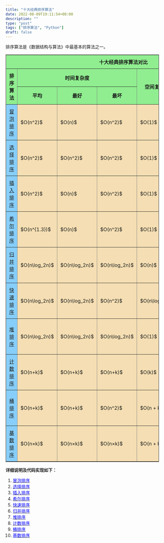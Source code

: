 ```yaml
---
title: "十大经典排序算法"
date: 2022-08-09T19:11:54+08:00
description: ""
type: "post"
tags: ["排序算法", "Python"]
draft: false
---
```


排序算法是《数据结构与算法》中最基本的算法之一。   


<style type='text/css'>
    table th,
    table td{
        padding: 10px
    }
    .tb-content{
        background-color: #F5DEB3
    }
    .tb-title2{
        background-color: #87CEFA
    }
</style>

<table border='1'>
	<tr>
	    <th colspan="7" style='text-align: center; background-color: #90EE90' >十大经典排序算法对比</th>
	</tr >
	<tr style='heigth: 15px; background-color: #90EE90'>
	    <th rowspan='2' width='15%'>排序算法</td>
	    <th colspan='3' width='45%' style='text-align: center'>时间复杂度</td>
	    <th rowspan='2' width='15%'>空间复杂度</td> 
        <th rowspan='2' width='15%'>排序方式</td>
        <th rowspan='2' width='10%' style='text-align: center'>稳定性</td>
	</tr>
	<tr style='heigth: 15px; background-color: #90EE90'>
	    <th style='text-align: center'>平均</td>
	    <th style='text-align: center'>最好</td>
	    <th style='text-align: center'>最坏</td>
	</tr>
	<tr style='heigth: 5px'>
	    <td class='tb-title2'><a href='/algorithm/bubble'>冒泡排序</a></td>
        <td class='tb-content'>$O(n^2)$</td>
        <td class='tb-content'>$O(n)$</td>
        <td class='tb-content'>$O(n^2)$  </td>
        <td class='tb-content'>$O(1)$</td>
        <td class='tb-content'>内部排序</td>
        <td class='tb-content' style='text-align: center'>:heavy_check_mark:</td>
	</tr>
	<tr>
	    <td class='tb-title2'><a href='/algorithm/select'>选择排序</a></td>
        <td class='tb-content'>$O(n^2)$</td>
        <td class='tb-content'>$O(n^2)$</td>
        <td class='tb-content'>$O(n^2)$</td>
        <td class='tb-content'>$O(1)$</td>
        <td class='tb-content'>内部排序</td>
        <td class='tb-content' style='text-align: center'>:x:</td>
	</tr>
	<tr>
	    <td class='tb-title2'><a href='/algorithm/insert'>插入排序</a></td>
        <td class='tb-content'>$O(n^2)$</td>
        <td class='tb-content'>$O(n)$</td>
        <td class='tb-content'>$O(n^2)$</td>
        <td class='tb-content'>$O(1)$</td>
        <td class='tb-content'>内部排序</td>
        <td class='tb-content' style='text-align: center'>:heavy_check_mark:</td>
	</tr>
	<tr>
	    <td class='tb-title2'><a href='/algorithm/shell'>希尔排序</a></td>
        <td class='tb-content'>$O(n^{1.3})$</td>
        <td class='tb-content'>$O(n)$</td>
        <td class='tb-content'>$O(n^2)$</td>
        <td class='tb-content'>$O(1)$</td>
        <td class='tb-content'>内部排序</td>
        <td class='tb-content' style='text-align: center'>:x:</td>
	</tr>
	<tr>
	    <td class='tb-title2'><a href='/algorithm/merge'>归并排序</a></td>
        <td class='tb-content'>$O(n\log_2n)$</td>
        <td class='tb-content'>$O(n\log_2n)$</td>
        <td class='tb-content'>$O(n\log_2n)$</td>
        <td class='tb-content'>$O(n)$</td>
        <td class='tb-content'>外部排序</td>
        <td class='tb-content' style='text-align: center'>:heavy_check_mark:</td>
	</tr>
	<tr>
	    <td class='tb-title2'><a href='/algorithm/quick'>快速排序</a></td>
        <td class='tb-content'>$O(n\log_2n)$</td>
        <td class='tb-content'>$O(n\log_2n)$</td>
        <td class='tb-content'>$O(n^2)$</td>
        <td class='tb-content'>$O(n\log_2n)$</td>
        <td class='tb-content'>内部排序</td>
        <td class='tb-content' style='text-align: center'>:x:</td>
	</tr>
    <tr>
	    <td class='tb-title2'><a href='/algorithm/heap'>堆排序</a></td>
        <td class='tb-content'>$O(n\log_2n)$</td>
        <td class='tb-content'>$O(n\log_2n)$</td>
        <td class='tb-content'>$O(n\log_2n)$</td>
        <td class='tb-content'>$O(1)$</td>
        <td class='tb-content'>内部排序</td>
        <td class='tb-content' style='text-align: center'>:x:</td>
	</tr>
    <tr>
	    <td class='tb-title2'><a href='/algorithm/count'>计数排序</a></td>
        <td class='tb-content'>$O(n+k)$</td>
        <td class='tb-content'>$O(n+k)$</td>
        <td class='tb-content'>$O(n+k)$</td>
        <td class='tb-content'>$O(k)$</td>
        <td class='tb-content'>外部排序</td>
        <td class='tb-content' style='text-align: center'>:heavy_check_mark:</td>
	</tr>
    <tr>
	    <td class='tb-title2'><a href='/algorithm/bucket'>桶排序</a></td>
        <td class='tb-content'>$O(n+k)$</td>
        <td class='tb-content'>$O(n+k)$</td>
        <td class='tb-content'>$O(n^2)$</td>
        <td class='tb-content'>$O(n + k)$</td>
        <td class='tb-content'>外部排序</td>
        <td class='tb-content' style='text-align: center'>:heavy_check_mark:</td>
	</tr>
    <tr>
	    <td class='tb-title2'><a href='/algorithm/radix'>基数排序</a></td>
        <td class='tb-content'>$O(n×k)$</td>
        <td class='tb-content'>$O(n×k)$</td>
        <td class='tb-content'>$O(n×k)$</td>
        <td class='tb-content'>$O(n + k)$</td>
        <td class='tb-content'>外部排序</td>
        <td class='tb-content' style='text-align: center'>:heavy_check_mark:</td>
	</tr>
</table>  

**详细说明及代码实现如下：**  
1. [<font color="blue">冒泡排序</font>](/algorithm/bubble/)
2. [<font color="blue">选择排序</font>](/algorithm/select/)
3. [<font color="blue">插入排序</font>](/algorithm/insert/)
4. [<font color="blue">希尔排序</font>](/algorithm/shell/)
5. [<font color="blue">快速排序</font>](/algorithm/quick/)
6. [<font color="blue">归并排序</font>](/algorithm/merge/)
7. [<font color="blue">堆排序</font>](/algorithm/heap/)
8. [<font color="blue">计数排序</font>](/algorithm/count/)
9. [<font color="blue">桶排序</font>](/algorithm/bucket/)
10. [<font color="blue">基数排序</font>](/algorithm/radix/)
